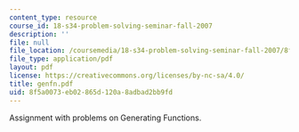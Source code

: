```yaml
---
content_type: resource
course_id: 18-s34-problem-solving-seminar-fall-2007
description: ''
file: null
file_location: /coursemedia/18-s34-problem-solving-seminar-fall-2007/8f5a0073eb02865d120a8adbad2bb9fd_genfn.pdf
file_type: application/pdf
layout: pdf
license: https://creativecommons.org/licenses/by-nc-sa/4.0/
title: genfn.pdf
uid: 8f5a0073-eb02-865d-120a-8adbad2bb9fd
---
```

Assignment with problems on Generating Functions.